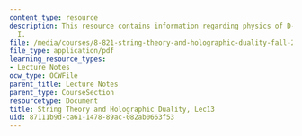 ```yaml
---
content_type: resource
description: This resource contains information regarding physics of D-branes, Part
  I.
file: /media/courses/8-821-string-theory-and-holographic-duality-fall-2014/87111b9dca61147889ac082ab0663f53_MIT8_821S15_Lec13.pdf
file_type: application/pdf
learning_resource_types:
- Lecture Notes
ocw_type: OCWFile
parent_title: Lecture Notes
parent_type: CourseSection
resourcetype: Document
title: String Theory and Holographic Duality, Lec13
uid: 87111b9d-ca61-1478-89ac-082ab0663f53
---
```

